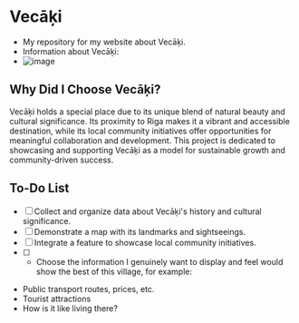 # Vecāķi
- My repository for my website about Vecāķi.
- Information about Vecāķi:
- ![image](https://prnt.sc/pPk6B3jF22BB)

## Why Did I Choose Vecāķi?
Vecāķi holds a special place due to its unique blend of natural beauty and cultural significance. Its proximity to Riga makes it a vibrant and accessible destination, while its local community initiatives offer opportunities for meaningful collaboration and development. This project is dedicated to showcasing and supporting Vecāķi as a model for sustainable growth and community-driven success.


## To-Do List
- [ ] Collect and organize data about Vecāķi's history and cultural significance.
- [ ] Demonstrate a map with its landmarks and sightseeings.
- [ ] Integrate a feature to showcase local community initiatives.
- [ ] - Choose the information I genuinely want to display and feel would show the best of this village, for example:
 + Public transport routes, prices, etc.
 + Tourist attractions
 + How is it like living there?
